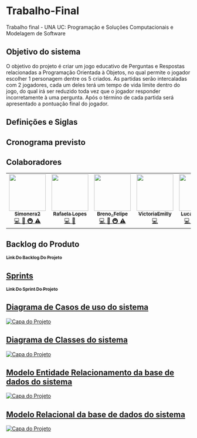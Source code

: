# Trabalho-Final
Trabalho final - UNA
UC: Programação e Soluções Computacionais e Modelagem de Software
## Objetivo do sistema
O objetivo do projeto é criar um jogo educativo de Perguntas e Respostas relacionadas a Programação Orientada à Objetos, no qual permite o jogador escolher 1 personagem dentre os 5 criados. As partidas serão intercaladas com 2 jogadores, cada um deles terá um tempo de vida limite dentro do jogo, do qual irá ser reduzido toda vez que o jogador responder incorretamente à uma pergunta. Após o término de cada partida será apresentado a pontuação final do jogador.
## Definições e Siglas
## Cronograma previsto
## Colaboradores
<table>
<td align="center">
	<a href="ht <table> tps://github.com/Simonera2">
	<img src="https://cdn.discordapp.com/attachments/846376764384084021/898004285516828672/blob.png" width="100px;" alt=""/><br />
	<a href="https://github.com/Simonera2">	
	<sub><b>Simonera2</b></sub>
	</a><br /><a href="https://github.com/testing-library/react-testing-library/commits?author=kentcdodds" title="Code">💻
	</a> <a href="https://github.com/testing-library/react-testing-library/commits?author=kentcdodds" title="Documentation">📖
	</a> <a href="#infra-kentcdodds" title="Infrastructure (Hosting, Build-Tools, etc)">🚇
	</a> <a href="https://github.com/testing-library/react-testing-library/commits?author=kentcdodds" title="Tests">⚠️</a></td>

<td align="center">
	<a href="https://github.com/rafaelalopesz">
	<img src="https://avatars.githubusercontent.com/u/89741721?v=4" width="100px;" alt=""/><br />
	<a href="https://github.com/rafaelalopesz">	
	<sub><b>Rafaela Lopes</b></sub>
	</a><br /><a href="https://github.com/testing-library/react-testing-library/commits?author=kentcdodds" title="Code">💻
	</a> <a href="https://github.com/testing-library/react-testing-library/commits?author=kentcdodds" title="Documentation">📖
        </a> <a href="#infra-kentcdodds" title="Infrastructure (Hosting, Build-Tools, etc)"
	</a> <a href="https://github.com/testing-library/react-testing-library/commits?author=kentcdodds" title="Tests"/a></td>
	
<td align="center">
	<a href="https://github.com/Breno-Felip3">
	<img src="https://avatars.githubusercontent.com/u/90286455?v=4" width="100px;" alt=""/><br />
	<a href="https://github.com/Breno-Felip3">	
	<sub><b>Breno_Felipe</b></sub>
	</a><br /><a href="https://github.com/testing-library/react-testing-library/commits?author=kentcdodds" title="Code">💻
	</a> <a href="https://github.com/testing-library/react-testing-library/commits?author=kentcdodds" title="Documentation">📖
	</a> <a href="#infra-kentcdodds" title="Infrastructure (Hosting, Build-Tools, etc)">🚇
	</a> <a href="https://github.com/testing-library/react-testing-library/commits?author=kentcdodds" title="Tests">⚠️</a></td>
	
<td align="center">
	<a href="https://github.com/VictoriaEmilly">
	<img src="https://avatars.githubusercontent.com/u/89431047?v=4" width="100px;" alt=""/><br />
	<a href="https://github.com/VictoriaEmilly">	
	<sub><b>VictoriaEmilly</b></sub>
	</a><br /><a href="https://github.com/testing-library/react-testing-library/commits?author=kentcdodds" title="Code">💻
	</a> <a href="https://github.com/testing-library/react-testing-library/commits?author=kentcdodds" title="Documentation"
	</a> <a href="https://github.com/testing-library/react-testing-library/commits?author=kentcdodds" title="Tests"></a></td>
	
<td align="center">
	<a href="https://github.com/Marumii">
	<img src="https://avatars.githubusercontent.com/u/89428033?v=4" width="100px;" alt=""/><br />
	<a href="https://github.com/Marumii">	
	<sub><b>Lucas Barreto</b></sub>
	</a><br /><a href="https://github.com/testing-library/react-testing-library/commits?author=kentcdodds" title="Code">💻
	</a> <a href="https://github.com/testing-library/react-testing-library/commits?author=kentcdodds" title="Documentation">📖
	</a> <a href="#infra-kentcdodds" title="Infrastructure (Hosting, Build-Tools, etc)">🚇
	</a> <a href="https://github.com/testing-library/react-testing-library/commits?author=kentcdodds" title="Tests">⚠️</a></td>
 <table>
	 
## Backlog do Produto

<a href="https://github.com/Breno-Felip3/Trabalho-Final/projects/2">	
	<sub><b>Link Do Backlog Do Projeto</b></sub>
	 
## Sprints
	
<a href="https://github.com/Breno-Felip3/Trabalho-Final/projects/1">	
	<sub><b>Link Do Sprint Do Projeto</b></sub>
	
## Diagrama de Casos de uso do sistema

![Capa do Projeto](https://cdn.discordapp.com/attachments/853716840232648774/914277286205853756/Caso_de_Uso_2.png)
## Diagrama de Classes do sistema

 ![Capa do Projeto](https://cdn.discordapp.com/attachments/853716840232648774/914275608840773692/WhatsApp_Image_2021-11-24_at_18.28.17.jpeg)
## Modelo Entidade Relacionamento da base de dados do sistema
![Capa do Projeto](https://cdn.discordapp.com/attachments/853716840232648774/914279160610975835/WhatsApp_Image_2021-11-24_at_16.42.42.jpeg)
## Modelo Relacional da base de dados do sistema
![Capa do Projeto](https://cdn.discordapp.com/attachments/896929852324716547/914277714012291122/prjFinalLogico.PNG)
